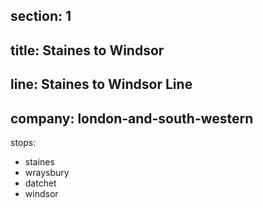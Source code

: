﻿section: 1
----
title: Staines to Windsor
----
line: Staines to Windsor Line
----
company: london-and-south-western
----
stops:
- staines
- wraysbury
- datchet
- windsor
